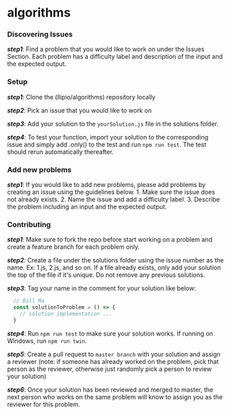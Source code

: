 # algorithms

### Discovering Issues

***step1***: Find a problem that you would like to work on under the Issues Section. Each problem has a difficulty label and description of the input and the expected output.

### Setup

***step1***: Clone the (llipio/algorithms) repository locally

***step2***: Pick an issue that you would like to work on

***step3***: Add your solution to the `yourSolution.js` file in the solutions folder.

***step4***: To test your function, import your solution to the corresponding issue and simply add .only() to the test and run `npm run test`. The test should rerun automatically thereafter.

### Add new problems

***step1***: If you would like to add new problems, please add problems by creating an issue using the guidelines below.
    1. Make sure the issue does not already exists.
    2. Name the issue and add a difficulty label.
    3. Describe the problem including an input and the expected output.

### Contributing

***step1***: Make sure to fork the repo before start working on a problem and create a feature branch for each problem only.

***step2***: Create a file under the solutions folder using the issue number as the name. Ex: 1.js, 2.js, and so on.
If a file already exists, only add your solution the top of the file if it's unique. Do not remove any previous solutions.

***step3***: Tag your name in the comment for your solution like below:

```javascript
  // Bill Ma
  const solutionToProblem = () => {
    // solution implementation ...
  }
```

***step4***: Run `npm run test` to make sure your solution works. If running on Windows, run `npm run twin`.

***step5***: Create a pull request to `master branch` with your solution and assign a reviewer (note: if someone has already worked on the problem, pick that person as the reviewer, otherwise just randomly pick a person to review your solution)

***step6***: Once your solution has been reviewed and merged to master, the next person who works on the same problem will know to assign you as the reviewer for this problem.  
